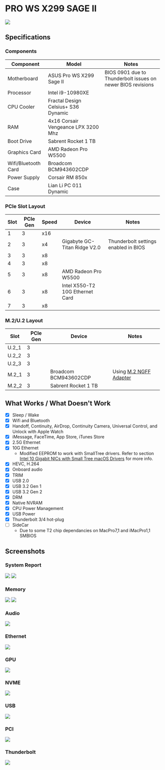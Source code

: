 # PRO WS X299 SAGE II

![](/PRO%20WS%20X299%20SAGE%20II/Images/ProWSX299SageII.png)

## Specifications
### Components

| Component        | Model                                | Notes |
| ---------------- | ---------------------------------------|-------------------|
| Motherboard | ASUS Pro WS X299 Sage II | BIOS 0901 due to Thunderbolt issues on newer BIOS revisions |
| Processor | Intel i9-10980XE | |
| CPU Cooler | Fractal Design Celsius+ S36 Dynamic | |
| RAM | 4x16 Corsair Vengeance LPX 3200 Mhz | |
| Boot Drive | Sabrent Rocket 1 TB | |
| Graphics Card | AMD Radeon Pro W5500 | |
| Wifi/Bluetooth Card | Broadcom BCM943602CDP |  |
| Power Supply | Corsair RM 850x | |
| Case | Lian Li PC 011 Dynamic | |

### PCIe Slot Layout
| Slot | PCIe Gen | Speed | Device | Notes |
| ----- | ----- |----- | ---------------------------------------|-------------------|
| 1 | 3 | x16 | | |
| 2 | 3 | x4 | Gigabyte GC-Titan Ridge V2.0 | Thunderbolt settings enabled in BIOS |
| 3 | 3 | x8 | | |
| 4 | 3 | x8 | | |
| 5 | 3 | x8 | AMD Radeon Pro W5500 | |
| 6 | 3 | x8 | Intel X550-T2 10G Ethernet Card | |
| 7 | 3 | x8 | | |

### M.2/U.2 Layout
| Slot | PCIe Gen | Device | Notes |
| ----- | ----- | ---------------------------------------|-------------------|
| U.2_1 | 3 | | |
| U.2_2 | 3 | | |
| U.2_3 | 3 | | |
| M.2_1 | 3 | Broadcom BCM943602CDP | Using [M.2 NGFF Adapter](https://www.amazon.com/gp/product/B07R3XVD54/ref=ppx_yo_dt_b_asin_title_o01_s00?ie=UTF8&psc=1) |
| M.2_2 | 3 | Sabrent Rocket 1 TB | |

## What Works / What Doesn't Work
- [x] Sleep / Wake
- [x] Wifi and Bluetooth
- [x] Handoff, Continuity, AirDrop, Continuity Camera, Universal Control, and Unlock with Apple Watch
- [x] iMessage, FaceTime, App Store, iTunes Store
- [x] 2.5G Ethernet
- [x] 10G Ethernet
    * Modified EEPROM to work with SmallTree drivers. Refer to section [Intel 10 Gigabit NICs with Small Tree macOS Drivers](https://github.com/shinoki7/ASUS-X299-Hackintosh/tree/main/Intel%2010G%20SmallTree) for more info.
- [x] HEVC, H.264
- [x] Onboard audio
- [x] TRIM
- [x] USB 2.0
- [x] USB 3.2 Gen 1
- [x] USB 3.2 Gen 2
- [x] DRM
- [x] Native NVRAM
- [x] CPU Power Management
- [x] USB Power
- [x] Thunderbolt 3/4 hot-plug
- [ ] SideCar
    * Due to some T2 chip dependancies on MacPro7,1 and iMacPro1,1 SMBIOS

## Screenshots

### System Report
![](/PRO%20WS%20X299%20SAGE%20II/Images/aboutthismac.png)
![](/PRO%20WS%20X299%20SAGE%20II/Images/overview.png)

### Memory
![](/PRO%20WS%20X299%20SAGE%20II/Images/memory1.png)
![](/PRO%20WS%20X299%20SAGE%20II/Images/memory2.png)

### Audio
![](/PRO%20WS%20X299%20SAGE%20II/Images/audio.png)

### Ethernet
![](/PRO%20WS%20X299%20SAGE%20II/Images/ethernet.png)

### GPU
![](/PRO%20WS%20X299%20SAGE%20II/Images/graphics.png)

### NVME
![](/PRO%20WS%20X299%20SAGE%20II/Images/NVMExpress.png)

### USB
![](/PRO%20WS%20X299%20SAGE%20II/Images/usb.png)

### PCI
![](/PRO%20WS%20X299%20SAGE%20II/Images/pci.png)

### Thunderbolt
![](/PRO%20WS%20X299%20SAGE%20II/Images/tbbus.png)
